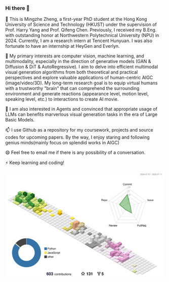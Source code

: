 ### Hi there 👋

🔭 This is Mingzhe Zheng, a first-year PhD student at the Hong Kong University of Science and Technology (HKUST) under the supervision of Prof. Harry Yang and Prof. Qifeng Chen. Previously, I received my B.Eng. with outstanding honor at Northwestern Polytechnical University (NPU) in 2024. Currently, I am a research intern at Tencent Hunyuan. I was also fortunate to have an internship at HeyGen and Everlyn.

🌱 My primary interests are computer vision, machine learning, and multimodality, especially in the direction of generative models (GAN & Diffusion & DiT & AutoRegressive). I aim to delve into efficient multimodal visual generation algorithms from both theoretical and practical perspectives and explore valuable applications of human-centric AIGC (image/video/3D). My long-term research goal is to equip virtual humans with a trustworthy "brain" that can comprehend the surrounding environment and generate reactions (appearance level, motion level, speaking level, etc.) to interactions to create AI movie.

🤔 I am also interested in Agents and convinced that appropriate usage of LLMs can benefits marverlous visual generation tasks in the era of Large Basic Models.

📫 I use Github as a repository for my coursework, projects and source codes for upcoming papers. By the way, I enjoy staring and following genius minds(mainly focus on splendid works in AIGC)

😄 Feel free to email me if there is any possibility of a conversation.

⚡ Keep learning and coding!

<!-- ![Christmas's GitHub stats](https://github-readme-stats.vercel.app/api?username=DuNGEOnmassster&show_icons=true) -->

![Contributions in 3D](/profile-3d-contrib/profile-season-animate.svg)

<!-- [![Top Langs](https://github-readme-stats.vercel.app/api/top-langs/?username=DuNGEOnmassster&layout=compact)](https://github.com/Christmas/github-readme-stats) -->

<!-- 
[![GitHub](https://img.shields.io/badge/dynamic/json?logo=github&label=GitHub&labelColor=495867&color=495867&query=%24.data.totalSubs&url=https%3A%2F%2Fapi.spencerwoo.com%2Fsubstats%2F%3Fsource%3Dgithub%26queryKey%3Dhayschan&style=flat-square)](https://github.com/DuNGEOnmassster) -->

<!-- GitHub Activity Graph GitHub 活动图 -->
<!-- <table align="center">
  <tr>
    <td><img src="https://github-readme-activity-graph.vercel.app/graph?username=DuNGEOnmassster&theme=xcode&bg_color=FF000000&hide_border=true" alt="Activity"/></td>
  </tr> -->
</table>

<!-- ![Visitor Count](https://profile-counter.glitch.me/Christmas/count.svg) -->

<!--
**DuNGEOnmassster/DuNGEOnmassster** is a ✨ _special_ ✨ repository because its `README.md` (this file) appears on your GitHub profile.

Here are some ideas to get you started:

- 🔭 I’m currently working on ...
- 🌱 I’m currently learning ...
- 👯 I’m looking to collaborate on ...
- 🤔 I’m looking for help with ...
- 💬 Ask me about ...
- 📫 How to reach me: ...
- 😄 Pronouns: ...
- ⚡ Fun fact: ...
-->
